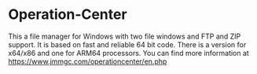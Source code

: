 # Operation-Center

This a file manager for Windows with two file windows and FTP and ZIP support.
It is based on fast and reliable 64 bit code.
There is a version for x64/x86 and one for ARM64 processors.
You can find more information at https://www.jmmgc.com/operationcenter/en.php
